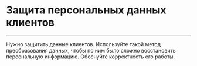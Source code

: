 # Защита персональных данных клиентов

_____

Нужно защитить данные клиентов. Используйте такой метод преобразования данных, чтобы по ним было сложно восстановить персональную информацию. Обоснуйте корректность его работы.
